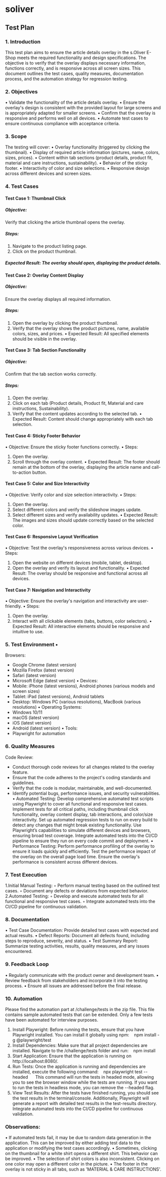 # soliver

## Test Plan
### 1. Introduction
This test plan aims to ensure the article details overlay in the s.Oliver E-Shop meets the required functionality and design specifications. The objective is to verify that the overlay displays necessary information, functions correctly, and is responsive across all screen sizes. This document outlines the test cases, quality measures, documentation process, and the automation strategy for regression testing.
### 2. Objectives
• Validate the functionality of the article details overlay.
• Ensure the overlay's design is consistent with the provided layout for large screens and is
appropriately adapted for smaller screens.
• Confirm that the overlay is responsive and performs well on all devices.
• Automate test cases to ensure continuous compliance with acceptance criteria.
### 3. Scope
The testing will cover:
• Overlay functionality (triggered by clicking the thumbnail).
• Display of required article information (pictures, name, colors, sizes, prices).
• Content within tab sections (product details, product fit, material and care instructions,
sustainability).
• Behavior of the sticky footer.
• Interactivity of color and size selections.
• Responsive design across different devices and screen sizes.
### 4. Test Cases
#### Test Case 1: Thumbnail Click
##### Objective: 
Verify that clicking the article thumbnail opens the overlay.
##### Steps:
1. Navigate to the product listing page.
2. Click on the product thumbnail.
##### Expected Result: The overlay should open, displaying the product details.
#### Test Case 2: Overlay Content Display
##### Objective: 
Ensure the overlay displays all required information.
##### Steps:
1. Open the overlay by clicking the product thumbnail.
2. Verify that the overlay shows the product pictures, name, available colors, sizes, and
prices.
• Expected Result: All specified elements should be visible in the overlay.
#### Test Case 3: Tab Section Functionality
##### Objective: 
Confirm that the tab section works correctly.
##### Steps:
1. Open the overlay.
2. Click on each tab (Product details, Product fit, Material and care instructions,
Sustainability).
3. Verify that the content updates according to the selected tab.
• Expected Result: Content should change appropriately with each tab selection.
#### Test Case 4: Sticky Footer Behavior
• Objective: Ensure the sticky footer functions correctly.
• Steps:
1. Open the overlay.
2. Scroll through the overlay content.
• Expected Result: The footer should remain at the bottom of the overlay, displaying the
article name and call-to-action button.
#### Test Case 5: Color and Size Interactivity
• Objective: Verify color and size selection interactivity.
• Steps:
1. Open the overlay.
2. Select different colors and verify the slideshow images update.
3. Select different sizes and verify availability updates.
• Expected Result: The images and sizes should update correctly based on the selected color.
#### Test Case 6: Responsive Layout Verification
• Objective: Test the overlay's responsiveness across various devices.
• Steps:
1. Open the website on different devices (mobile, tablet, desktop).
2. Open the overlay and verify its layout and functionality.
• Expected Result: The overlay should be responsive and functional across all devices.
#### Test Case 7: Navigation and Interactivity
• Objective: Ensure the overlay's navigation and interactivity are user-friendly. 
• Steps:
1. Open the overlay.
2. Interact with all clickable elements (tabs, buttons, color selectors).
• Expected Result: All interactive elements should be responsive and intuitive to use.
### 5. Test Environment • 
Browsers:
- Google Chrome (latest version)
- Mozilla Firefox (latest version)
- Safari (latest version)
- Microsoft Edge (latest version)
• Devices:
- Mobile: iPhone (latest versions), Android phones (various models and screen sizes)
- Tablet: iPad (latest versions), Android tablets
- Desktop: Windows PC (various resolutions), MacBook (various resolutions)
• Operating Systems:
- Windows 10/11
- macOS (latest version)
- iOS (latest version)
- Android (latest version)
• Tools:
- Playwright for automation
### 6. Quality Measures 
Code Review:
- Conduct thorough code reviews for all changes related to the overlay feature.
- Ensure that the code adheres to the project's coding standards and guidelines.
- Verify that the code is modular, maintainable, and well-documented.
- Identify potential bugs, performance issues, and security vulnerabilities.
• Automated Testing:
Develop comprehensive automated test scripts using Playwright to cover all functional and responsive test cases.
Implement tests for all critical paths, including thumbnail click functionality, overlay content display, tab interactions, and color/size interactivity.
Set up automated regression tests to run on every build to detect any changes that might break existing functionality.
Use Playwright’s capabilities to simulate different devices and browsers, ensuring broad test coverage.
Integrate automated tests into the CI/CD pipeline to ensure they run on every code
commit and deployment.
• Performance Testing:
Perform performance profiling of the overlay to ensure it loads quickly and efficiently. Test the performance impact of the overlay on the overall page load time.
Ensure the overlay's performance is consistent across different devices.
### 7. Test Execution
1.Initial Manual Testing:
◦ Perform manual testing based on the outlined test cases.
◦ Document any defects or deviations from expected behavior.
2.Automated Testing:
◦ Develop and execute automated tests for all functional and responsive test cases.
◦ Integrate automated tests into the CI/CD pipeline for continuous validation.
### 8. Documentation
• Test Case Documentation: Provide detailed test cases with expected and actual results.
• Defect Reports: Document all defects found, including steps to reproduce, severity, and
status.
• Test Summary Report: Summarize testing activities, results, quality measures, and any
issues encountered.
### 9. Feedback Loop
• Regularly communicate with the product owner and development team.
• Review feedback from stakeholders and incorporate it into the testing process.
• Ensure all issues are addressed before the final release.
### 10. Automation
Please find the automation part at /challenge/tests in the zip file. This file contains sample automated tests that can be extended. Only a few tests have been automated for interview purposes.
1. Install Playwright: Before running the tests, ensure that you have Playwright installed. You can install it globally using npm: 
 
npm install -g @playwright/test
2. Install Dependencies: Make sure that all project dependencies are installed. Navigate to the /challenge/tests folder and run: 
 
npm install
3. Start Application: Ensure that the application is running on http://localhost:8080/.
4. Run Tests: Once the application is running and dependencies are installed, execute the following command: 
 
npx playwright test --headed 
   
This command will run the tests in headed mode, allowing you to see the browser window while the tests are running. If you want to run the tests in headless mode, you can remove the --headed flag.
5. View Test Results: After the tests have finished running, you should see the test results in the terminal/console. Additionally, Playwright will generate a report with detailed test results in the test-results directory.
Integrate automated tests into the CI/CD pipeline for continuous validation.
 
### Observations:
• If automated tests fail, it may be due to random data generation in the application. This can be improved by either adding test data to the application or modifying the test cases accordingly.
• Sometimes, clicking on the thumbnail for a white shirt opens a different shirt. This behavior can be improved.
• The selection of shirt colors is also inconsistent. Clicking on one color may open a different color in the picture.
• The footer in the overlay is not sticky in all tabs, such as 'MATERIAL & CARE INSTRUCTIONS'.
